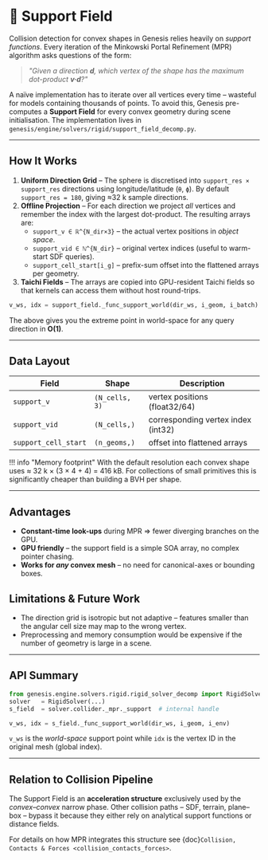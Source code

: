 # 🚀 Support Field 

Collision detection for convex shapes in Genesis relies heavily on *support functions*.  Every iteration of the Minkowski Portal Refinement (MPR) algorithm asks questions of the form:

> _"Given a direction **d**, which vertex of the shape has the maximum dot-product **v·d**?"_

A naïve implementation has to iterate over all vertices every time – wasteful for models containing thousands of points.  To avoid this, Genesis pre-computes a **Support Field** for every convex geometry during scene initialisation.  The implementation lives in `genesis/engine/solvers/rigid/support_field_decomp.py`.

---

## How It Works

1. **Uniform Direction Grid**  –  The sphere is discretised into `support_res × support_res` directions using longitude/latitude (`θ`, `ϕ`).  By default `support_res = 180`, giving ≈32 k sample directions.
2. **Offline Projection**      –  For each direction we project *all* vertices and remember the index with the largest dot-product.  The resulting arrays are:
   * `support_v ∈ ℝ^{N_dir×3}` – the actual vertex positions in *object space*.
   * `support_vid ∈ ℕ^{N_dir}`   – original vertex indices (useful to warm-start SDF queries).
   * `support_cell_start[i_g]`   – prefix-sum offset into the flattened arrays per geometry.
3. **Taichi Fields** – The arrays are copied into GPU-resident Taichi fields so that kernels can access them without host round-trips.

```python
v_ws, idx = support_field._func_support_world(dir_ws, i_geom, i_batch)
```

The above gives you the extreme point in world-space for any query direction in **O(1)**.

---

## Data Layout

| Field | Shape | Description |
|-------|-------|-------------|
| `support_v`         | `(N_cells, 3)` | vertex positions (float32/64) |
| `support_vid`       | `(N_cells,)`   | corresponding vertex index (int32) |
| `support_cell_start`| `(n_geoms,)`   | offset into flattened arrays |

!!! info "Memory footprint"
    With the default resolution each convex shape uses ≈ 32 k × (3 × 4 + 4) = 416 kB.  For collections of small primitives this is significantly cheaper than building a BVH per shape.

---

## Advantages

* **Constant-time look-ups** during MPR ⇒ fewer diverging branches on the GPU.
* **GPU friendly** – the support field is a simple SOA array, no complex pointer chasing.
* **Works for *any* convex mesh** – no need for canonical-axes or bounding boxes.

## Limitations & Future Work

* The direction grid is isotropic but not adaptive – features smaller than the angular cell size may map to the wrong vertex.
* Preprocessing and memory consumption would be expensive if the number of geometry is large in a scene.

---

## API Summary

```python
from genesis.engine.solvers.rigid.rigid_solver_decomp import RigidSolver
solver   = RigidSolver(...)
s_field  = solver.collider._mpr._support  # internal handle

v_ws, idx = s_field._func_support_world(dir_ws, i_geom, i_env)
```

`v_ws` is the *world-space* support point while `idx` is the vertex ID in the original mesh (global index).

---

## Relation to Collision Pipeline

The Support Field is an **acceleration structure** exclusively used by the *convex–convex* narrow phase.  Other collision paths – SDF, terrain, plane–box – bypass it because they either rely on analytical support functions or distance fields.

For details on how MPR integrates this structure see {doc}`Collision, Contacts & Forces <collision_contacts_forces>`. 